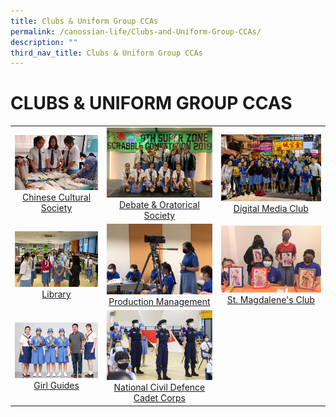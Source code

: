 ```yaml
---
title: Clubs & Uniform Group CCAs
permalink: /canossian-life/Clubs-and-Uniform-Group-CCAs/
description: ""
third_nav_title: Clubs & Uniform Group CCAs
---
```

# CLUBS & UNIFORM GROUP CCAS

|   |   |   |
|:---:|:---:|:---:|
|![](/images/Canossian%20Life/CLUBS%20&%20UNIFORM%20GROUP%20CCAS/teaching-Brunei-teachers-and-students.jpg) [Chinese Cultural Society](/canossian-life/Clubs-and-Uniform-Group-CCAs/chinese-cultural-society/)  | ![](/images/Canossian%20Life/CLUBS%20&%20UNIFORM%20GROUP%20CCAS/DOS_Scrabble-Competition.jpeg) [Debate & Oratorical Society](/canossian-life/Clubs-and-Uniform-Group-CCAs/debate-oratorical-society/) | ![](/images/Canossian%20Life/CLUBS%20&%20UNIFORM%20GROUP%20CCAS/IMG-20181113-WA0003-e1631787134792.jpg)[Digital Media Club](/canossian-life/Clubs-and-Uniform-Group-CCAs/digital-media-club/)  |
| ![](/images/Canossian%20Life/CLUBS%20&%20UNIFORM%20GROUP%20CCAS/library-Orientation.jpg) [Library](/canossian-life/Clubs-and-Uniform-Group-CCAs/library/)  | ![](/images/Canossian%20Life/CLUBS%20&%20UNIFORM%20GROUP%20CCAS/PM3_Broadcasting-Training-1.jpeg) [Production Management](/canossian-life/Clubs-and-Uniform-Group-CCAs/production-management/) | ![](/images/Canossian%20Life/CLUBS%20&%20UNIFORM%20GROUP%20CCAS/St-Magdalene_s-Club-8_Photoframing-and-Colouring.jpg) [St. Magdalene's Club](/canossian-life/Clubs-and-Uniform-Group-CCAs/st-magdalenes-club/) |
| ![](/images/Canossian%20Life/CLUBS%20&%20UNIFORM%20GROUP%20CCAS/Baden_Powell-Award-2019.jpeg)  [Girl Guides](/canossian-life/Clubs-and-Uniform-Group-CCAs/girl-guides/) | ![](/images/Canossian%20Life/CLUBS%20&%20UNIFORM%20GROUP%20CCAS/FDCA_2180.jpg)  [National Civil Defence Cadet Corps](/canossian-life/Clubs-and-Uniform-Group-CCAs/national-civil-defence-cadet-corps/) |   |